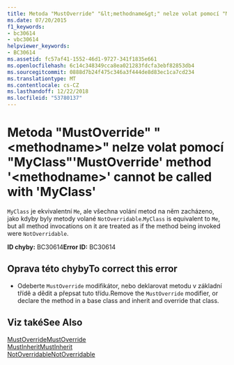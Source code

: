 ```yaml
---
title: Metoda "MustOverride" "&lt;methodname&gt;" nelze volat pomocí "MyClass"
ms.date: 07/20/2015
f1_keywords:
- bc30614
- vbc30614
helpviewer_keywords:
- BC30614
ms.assetid: fc57af41-1552-46d1-9727-341f1835e661
ms.openlocfilehash: 6c14c348349cca8ea021283fdcfa3ebf82853db4
ms.sourcegitcommit: 0888d7b24f475c346a3f444de8d83ec1ca7cd234
ms.translationtype: MT
ms.contentlocale: cs-CZ
ms.lasthandoff: 12/22/2018
ms.locfileid: "53780137"
---
```

# <a name="mustoverride-method-ltmethodnamegt-cannot-be-called-with-myclass"></a><span data-ttu-id="b8105-102">Metoda "MustOverride" "&lt;methodname&gt;" nelze volat pomocí "MyClass"</span><span class="sxs-lookup"><span data-stu-id="b8105-102">'MustOverride' method '&lt;methodname&gt;' cannot be called with 'MyClass'</span></span>
<span data-ttu-id="b8105-103">`MyClass` je ekvivalentní `Me`, ale všechna volání metod na něm zacházeno, jako kdyby byly metody volané `NotOverridable`.</span><span class="sxs-lookup"><span data-stu-id="b8105-103">`MyClass` is equivalent to `Me`, but all method invocations on it are treated as if the method being invoked were `NotOverridable`.</span></span>  
  
 <span data-ttu-id="b8105-104">**ID chyby:** BC30614</span><span class="sxs-lookup"><span data-stu-id="b8105-104">**Error ID:** BC30614</span></span>  
  
## <a name="to-correct-this-error"></a><span data-ttu-id="b8105-105">Oprava této chyby</span><span class="sxs-lookup"><span data-stu-id="b8105-105">To correct this error</span></span>  
  
-   <span data-ttu-id="b8105-106">Odeberte `MustOverride` modifikátor, nebo deklarovat metodu v základní třídě a dědit a přepsat tuto třídu.</span><span class="sxs-lookup"><span data-stu-id="b8105-106">Remove the `MustOverride` modifier, or declare the method in a base class and inherit and override that class.</span></span>  
  
## <a name="see-also"></a><span data-ttu-id="b8105-107">Viz také</span><span class="sxs-lookup"><span data-stu-id="b8105-107">See Also</span></span>  
 [<span data-ttu-id="b8105-108">MustOverride</span><span class="sxs-lookup"><span data-stu-id="b8105-108">MustOverride</span></span>](../../visual-basic/language-reference/modifiers/mustoverride.md)  
 [<span data-ttu-id="b8105-109">MustInherit</span><span class="sxs-lookup"><span data-stu-id="b8105-109">MustInherit</span></span>](../../visual-basic/language-reference/modifiers/mustinherit.md)  
 [<span data-ttu-id="b8105-110">NotOverridable</span><span class="sxs-lookup"><span data-stu-id="b8105-110">NotOverridable</span></span>](../../visual-basic/language-reference/modifiers/notoverridable.md)
